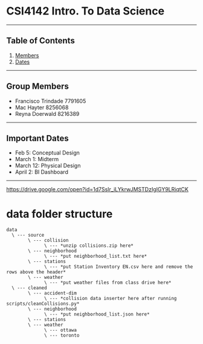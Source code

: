 # CSI4142 Intro. To Data Science

--------

## Table of Contents

1. [Members](#group-members)
1. [Dates](#important-dates)

--------

## Group Members

- Francisco Trindade 7791605
- Mac Hayter 8256068
- Reyna Doerwald 8216389

--------

## Important Dates

- Feb 5: Conceptual Design
- March 1: Midterm
- March 12: Physical Design
- April 2: BI Dashboard

--------

https://drive.google.com/open?id=1d7SsIr_iLYkrwJMSTDzIgIGY9LRiqtCK

# data folder structure

```
data
  \ --- source
        \ --- collision
              \ --- *unzip collisions.zip here*
        \ --- neighborhood
              \ --- *put neighborhood_list.txt here*
        \ --- stations
              \ --- *put Station Inventory EN.csv here and remove the rows above the header*
        \ --- weather
              \ --- *put weather files from class drive here*
  \ --- cleaned
        \ --- accident-dim
              \ --- *collision data inserter here after running scripts/cleanCollisions.py*
        \ --- neighborhood
              \ --- *put neighborhood_list.json here*
        \ --- stations
        \ --- weather
              \ --- ottawa
              \ --- toronto
```